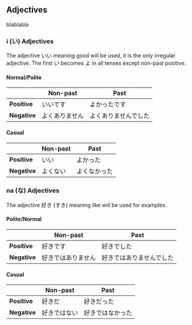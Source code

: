 ## Adjectives

blablabla

### i (い) Adjectives

The adjective いい meaning good will be used, it is the only irregular adjective. The first い becomes よ in all tenses except non-past positive.

#### Normal/Polite

| | Non-past | Past |
| --- | --- | --- |
| **Positive** | いいです | よかったです |
| **Negative** | よくありません | よくありませんでした |

#### Casual

| | Non-past | Past |
| --- | --- | --- |
| **Positive** | いい | よかった |
| **Negative** | よくない | よくなかった |

### na (な) Adjectives

The adjective 好き (すき) meaning like will be used for examples.

#### Polite/Normal

| | Non-past | Past |
| --- | --- | --- |
| **Positive** | 好きです | 好きでした |
| **Negative** | 好きではありません | 好きではありませんでした |

#### Casual

| | Non-past | Past |
| --- | --- | --- |
| **Positive** | 好きだ | 好きだった |
| **Negative** | 好きではない | 好きではなかった |
